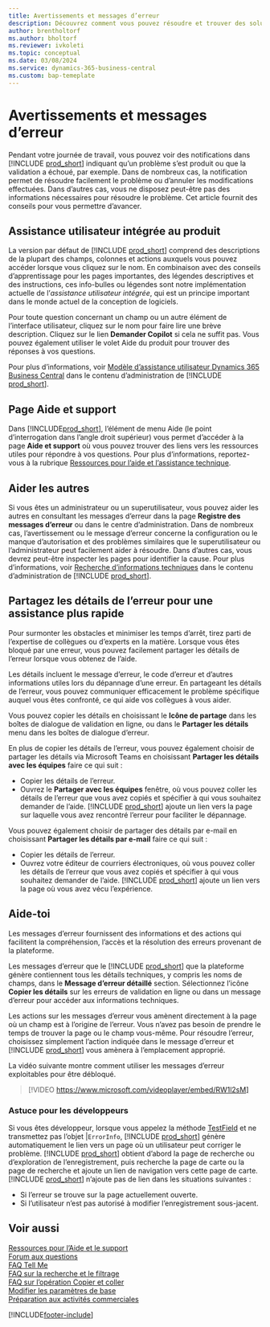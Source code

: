 ```yaml
---
title: Avertissements et messages d’erreur
description: Découvrez comment vous pouvez résoudre et trouver des solutions aux messages d’erreur lorsque vous travaillez dans Business Central.
author: brentholtorf
ms.author: bholtorf
ms.reviewer: ivkoleti
ms.topic: conceptual
ms.date: 03/08/2024
ms.service: dynamics-365-business-central
ms.custom: bap-temeplate
---
```

# <a name="warnings-and-error-messages"></a>Avertissements et messages d’erreur

Pendant votre journée de travail, vous pouvez voir des notifications dans [!INCLUDE [prod_short](includes/prod_short.md)] indiquant qu’un problème s’est produit ou que la validation a échoué, par exemple. Dans de nombreux cas, la notification permet de résoudre facilement le problème ou d’annuler les modifications effectuées. Dans d’autres cas, vous ne disposez peut-être pas des informations nécessaires pour résoudre le problème. Cet article fournit des conseils pour vous permettre d’avancer.  

## <a name="in-product-user-assistance"></a>Assistance utilisateur intégrée au produit

La version par défaut de [!INCLUDE [prod_short](includes/prod_short.md)] comprend des descriptions de la plupart des champs, colonnes et actions auxquels vous pouvez accéder lorsque vous cliquez sur le nom. En combinaison avec des conseils d’apprentissage pour les pages importantes, des légendes descriptives et des instructions, ces info-bulles ou légendes sont notre implémentation actuelle de l’*assistance utilisateur intégrée*, qui est un principe important dans le monde actuel de la conception de logiciels.  

Pour toute question concernant un champ ou un autre élément de l’interface utilisateur, cliquez sur le nom pour faire lire une brève description. Cliquez sur le lien **Demander Copilot** si cela ne suffit pas. Vous pouvez également utiliser le volet Aide du produit pour trouver des réponses à vos questions.  

Pour plus d’informations, voir [Modèle d’assistance utilisateur Dynamics 365 Business Central](/dynamics365/business-central/dev-itpro/user-assistance) dans le contenu d’administration de [!INCLUDE [prod_short](includes/prod_short.md)].  

## <a name="help-and-support-page"></a>Page Aide et support

Dans [!INCLUDE[prod_short](includes/prod_short.md)], l’élément de menu Aide (le point d’interrogation dans l’angle droit supérieur) vous permet d’accéder à la page **Aide et support** où vous pouvez trouver des liens vers les ressources utiles pour répondre à vos questions. Pour plus d’informations, reportez-vous à la rubrique [Ressources pour l’aide et l’assistance technique](product-help-and-support.md).  

## <a name="help-others"></a>Aider les autres

Si vous êtes un administrateur ou un superutilisateur, vous pouvez aider les autres en consultant les messages d’erreur dans la page **Registre des messages d’erreur** ou dans le centre d’administration. Dans de nombreux cas, l’avertissement ou le message d’erreur concerne la configuration ou le manque d’autorisation et des problèmes similaires que le superutilisateur ou l’administrateur peut facilement aider à résoudre. Dans d’autres cas, vous devrez peut-être inspecter les pages pour identifier la cause. Pour plus d’informations, voir [Recherche d’informations techniques](/dynamics365/business-central/dev-itpro/administration/manage-technical-support#finding-technical-information) dans le contenu d’administration de [!INCLUDE [prod_short](includes/prod_short.md)].  

## <a name="share-error-details-for-faster-assistance"></a>Partagez les détails de l’erreur pour une assistance plus rapide

Pour surmonter les obstacles et minimiser les temps d’arrêt, tirez parti de l’expertise de collègues ou d’experts en la matière. Lorsque vous êtes bloqué par une erreur, vous pouvez facilement partager les détails de l’erreur lorsque vous obtenez de l’aide.

Les détails incluent le message d’erreur, le code d’erreur et d’autres informations utiles lors du dépannage d’une erreur. En partageant les détails de l’erreur, vous pouvez communiquer efficacement le problème spécifique auquel vous êtes confronté, ce qui aide vos collègues à vous aider.  

Vous pouvez copier les détails en choisissant le **Icône de partage** dans les boîtes de dialogue de validation en ligne, ou dans le **Partager les détails** menu dans les boîtes de dialogue d’erreur.  

En plus de copier les détails de l’erreur, vous pouvez également choisir de partager les détails via Microsoft Teams en choisissant **Partager les détails avec les équipes** faire ce qui suit :

* Copier les détails de l’erreur.
* Ouvrez le **Partager avec les équipes** fenêtre, où vous pouvez coller les détails de l’erreur que vous avez copiés et spécifier à qui vous souhaitez demander de l’aide. [!INCLUDE [prod_short](includes/prod_short.md)] ajoute un lien vers la page sur laquelle vous avez rencontré l’erreur pour faciliter le dépannage.

Vous pouvez également choisir de partager des détails par e-mail en choisissant **Partager les détails par e-mail** faire ce qui suit :

* Copier les détails de l’erreur.
* Ouvrez votre éditeur de courriers électroniques, où vous pouvez coller les détails de l’erreur que vous avez copiés et spécifier à qui vous souhaitez demander de l’aide. [!INCLUDE [prod_short](includes/prod_short.md)] ajoute un lien vers la page où vous avez vécu l’expérience.

## <a name="help-yourself"></a>Aide-toi

Les messages d’erreur fournissent des informations et des actions qui facilitent la compréhension, l’accès et la résolution des erreurs provenant de la plateforme.

Les messages d’erreur que le [!INCLUDE [prod_short](includes/prod_short.md)] que la plateforme génère contiennent tous les détails techniques, y compris les noms de champs, dans le **Message d’erreur détaillé** section. Sélectionnez l’icône **Copier les détails** sur les erreurs de validation en ligne ou dans un message d’erreur pour accéder aux informations techniques.

Les actions sur les messages d’erreur vous amènent directement à la page où un champ est à l’origine de l’erreur. Vous n’avez pas besoin de prendre le temps de trouver la page ou le champ vous-même. Pour résoudre l’erreur, choisissez simplement l’action indiquée dans le message d’erreur et [!INCLUDE [prod_short](includes/prod_short.md)] vous amènera à l’emplacement approprié.

La vidéo suivante montre comment utiliser les messages d’erreur exploitables pour être débloqué.

> [!VIDEO https://www.microsoft.com/videoplayer/embed/RW1l2sM]

### <a name="tip-for-developers"></a>Astuce pour les développeurs

Si vous êtes développeur, lorsque vous appelez la méthode [TestField](/dynamics365/business-central/dev-itpro/developer/methods-auto/record/record-testfield-joker-joker-errorinfo-method) et ne transmettez pas l’objet |`ErrorInfo`, [!INCLUDE [prod_short](includes/prod_short.md)] génère automatiquement le lien vers un page où un utilisateur peut corriger le problème. [!INCLUDE [prod_short](includes/prod_short.md)] obtient d’abord la page de recherche ou d’exploration de l’enregistrement, puis recherche la page de carte ou la page de recherche et ajoute un lien de navigation vers cette page de carte. [!INCLUDE [prod_short](includes/prod_short.md)] n’ajoute pas de lien dans les situations suivantes :

* Si l’erreur se trouve sur la page actuellement ouverte.
* Si l’utilisateur n’est pas autorisé à modifier l’enregistrement sous-jacent.

## <a name="see-also"></a>Voir aussi

[Ressources pour l’Aide et le support](product-help-and-support.md)  
[Forum aux questions](across-faq.yml)  
[FAQ Tell Me](ui-search-faq.md)  
[FAQ sur la recherche et le filtrage](ui-search-filter-faq.yml)  
[FAQ sur l’opération Copier et coller](faq-copy-paste.yml)  
[Modifier les paramètres de base](ui-change-basic-settings.md)  
[Préparation aux activités commerciales](ui-get-ready-business.md)  

[!INCLUDE[footer-include](includes/footer-banner.md)]
